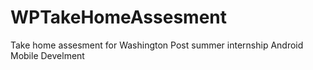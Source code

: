 # WPTakeHomeAssesment
Take home assesment for Washington Post summer internship Android Mobile Develment
